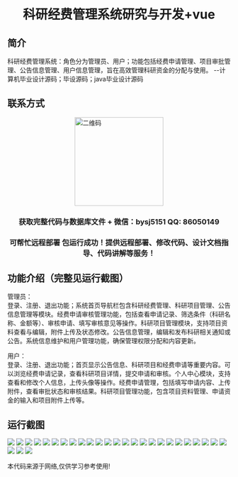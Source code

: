 <p><h1 align="center">科研经费管理系统研究与开发+vue</h1></p>

## 简介
科研经费管理系统：角色分为管理员、用户；功能包括经费申请管理、项目审批管理、公告信息管理、用户信息管理，旨在高效管理科研资金的分配与使用。    --计算机毕业设计源码；毕设源码；java毕业设计源码


## 联系方式
<img src="https://bs-1329754181.cos.ap-shanghai.myqcloud.com/wx.jpg" alt="二维码" style="display: block; margin: 0 auto;" width="200px">
<p><h3 align="center">获取完整代码与数据库文件 + 微信：bysj5151 QQ: 86050149</h3></p>
<p><h3 align="center">可帮忙远程部署 包运行成功！提供远程部署、修改代码、设计文档指导、代码讲解等服务！</h3></p>

## 功能介绍（完整见运行截图）
管理员：  
登录、注册、退出功能；系统首页导航栏包含科研经费管理、科研项目管理、公告信息管理等模块。经费申请审核管理功能，包括查看申请记录、筛选条件（科研名称、金额等）、审核申请、填写审核意见等操作。科研项目管理模块，支持项目资料查看与编辑，附件上传及状态修改。公告信息管理，编辑和发布科研相关通知或公告。系统信息维护和用户管理功能，确保管理权限分配和内容更新。  

用户：  
登录、注册、退出功能；首页显示公告信息、科研项目和经费申请等重要内容。可以浏览经费申请记录，查看科研项目详情，提交申请和审核。个人中心模块，支持查看和修改个人信息，上传头像等操作。经费申请管理，包括填写申请内容、上传附件，查看审批状态和审核结果。科研项目管理功能，包含项目资料管理、申请资金的输入和项目附件上传等。


## 运行截图
![](https://bs-1329754181.cos.ap-shanghai.myqcloud.com/ssm/ResearchAndDevelopmentOfFundingManagementSystem/img/001.jpg)
![](https://bs-1329754181.cos.ap-shanghai.myqcloud.com/ssm/ResearchAndDevelopmentOfFundingManagementSystem/img/002.jpg)
![](https://bs-1329754181.cos.ap-shanghai.myqcloud.com/ssm/ResearchAndDevelopmentOfFundingManagementSystem/img/003.jpg)
![](https://bs-1329754181.cos.ap-shanghai.myqcloud.com/ssm/ResearchAndDevelopmentOfFundingManagementSystem/img/004.jpg)
![](https://bs-1329754181.cos.ap-shanghai.myqcloud.com/ssm/ResearchAndDevelopmentOfFundingManagementSystem/img/005.jpg)
![](https://bs-1329754181.cos.ap-shanghai.myqcloud.com/ssm/ResearchAndDevelopmentOfFundingManagementSystem/img/006.jpg)
![](https://bs-1329754181.cos.ap-shanghai.myqcloud.com/ssm/ResearchAndDevelopmentOfFundingManagementSystem/img/007.jpg)
![](https://bs-1329754181.cos.ap-shanghai.myqcloud.com/ssm/ResearchAndDevelopmentOfFundingManagementSystem/img/008.jpg)
![](https://bs-1329754181.cos.ap-shanghai.myqcloud.com/ssm/ResearchAndDevelopmentOfFundingManagementSystem/img/009.jpg)
![](https://bs-1329754181.cos.ap-shanghai.myqcloud.com/ssm/ResearchAndDevelopmentOfFundingManagementSystem/img/010.jpg)
![](https://bs-1329754181.cos.ap-shanghai.myqcloud.com/ssm/ResearchAndDevelopmentOfFundingManagementSystem/img/011.jpg)
![](https://bs-1329754181.cos.ap-shanghai.myqcloud.com/ssm/ResearchAndDevelopmentOfFundingManagementSystem/img/012.jpg)
![](https://bs-1329754181.cos.ap-shanghai.myqcloud.com/ssm/ResearchAndDevelopmentOfFundingManagementSystem/img/013.jpg)
![](https://bs-1329754181.cos.ap-shanghai.myqcloud.com/ssm/ResearchAndDevelopmentOfFundingManagementSystem/img/014.jpg)
![](https://bs-1329754181.cos.ap-shanghai.myqcloud.com/ssm/ResearchAndDevelopmentOfFundingManagementSystem/img/015.jpg)
![](https://bs-1329754181.cos.ap-shanghai.myqcloud.com/ssm/ResearchAndDevelopmentOfFundingManagementSystem/img/016.jpg)
![](https://bs-1329754181.cos.ap-shanghai.myqcloud.com/ssm/ResearchAndDevelopmentOfFundingManagementSystem/img/017.jpg)
![](https://bs-1329754181.cos.ap-shanghai.myqcloud.com/ssm/ResearchAndDevelopmentOfFundingManagementSystem/img/018.jpg)
![](https://bs-1329754181.cos.ap-shanghai.myqcloud.com/ssm/ResearchAndDevelopmentOfFundingManagementSystem/img/019.jpg)
![](https://bs-1329754181.cos.ap-shanghai.myqcloud.com/ssm/ResearchAndDevelopmentOfFundingManagementSystem/img/020.jpg)
![](https://bs-1329754181.cos.ap-shanghai.myqcloud.com/ssm/ResearchAndDevelopmentOfFundingManagementSystem/img/021.jpg)
![](https://bs-1329754181.cos.ap-shanghai.myqcloud.com/ssm/ResearchAndDevelopmentOfFundingManagementSystem/img/022.jpg)
![](https://bs-1329754181.cos.ap-shanghai.myqcloud.com/ssm/ResearchAndDevelopmentOfFundingManagementSystem/img/023.jpg)
![](https://bs-1329754181.cos.ap-shanghai.myqcloud.com/ssm/ResearchAndDevelopmentOfFundingManagementSystem/img/024.jpg)
![](https://bs-1329754181.cos.ap-shanghai.myqcloud.com/ssm/ResearchAndDevelopmentOfFundingManagementSystem/img/025.jpg)
![](https://bs-1329754181.cos.ap-shanghai.myqcloud.com/ssm/ResearchAndDevelopmentOfFundingManagementSystem/img/026.jpg)
![](https://bs-1329754181.cos.ap-shanghai.myqcloud.com/ssm/ResearchAndDevelopmentOfFundingManagementSystem/img/027.jpg)
![](https://bs-1329754181.cos.ap-shanghai.myqcloud.com/ssm/ResearchAndDevelopmentOfFundingManagementSystem/img/028.jpg)

<p>本代码来源于网络,仅供学习参考使用!</p>
